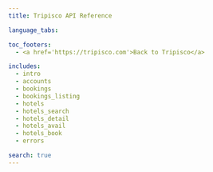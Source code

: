 ```yaml
---
title: Tripisco API Reference

language_tabs:

toc_footers:
  - <a href='https://tripisco.com'>Back to Tripisco</a>

includes:
  - intro
  - accounts
  - bookings
  - bookings_listing
  - hotels
  - hotels_search
  - hotels_detail
  - hotels_avail
  - hotels_book
  - errors

search: true
---
```

